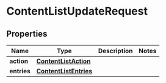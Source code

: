 # ContentListUpdateRequest

## Properties
Name | Type | Description | Notes
------------ | ------------- | ------------- | -------------
**action** | [**ContentListAction**](ContentListAction.md) |  | 
**entries** | [**ContentListEntries**](ContentListEntries.md) |  | 
